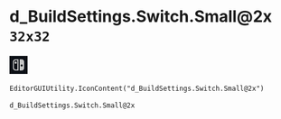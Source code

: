 # d_BuildSettings.Switch.Small@2x `32x32`
<img src="/img/d_BuildSettings.Switch.Small@2x.png" width=32 height=32>

``` CSharp
EditorGUIUtility.IconContent("d_BuildSettings.Switch.Small@2x")
```
```
d_BuildSettings.Switch.Small@2x
```
